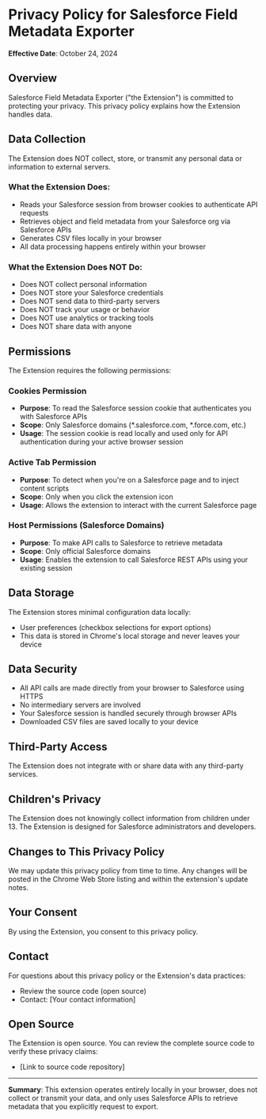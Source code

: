 # Privacy Policy for Salesforce Field Metadata Exporter

**Effective Date**: October 24, 2024

## Overview

Salesforce Field Metadata Exporter ("the Extension") is committed to protecting your privacy. This privacy policy explains how the Extension handles data.

## Data Collection

The Extension does NOT collect, store, or transmit any personal data or information to external servers.

### What the Extension Does:
- Reads your Salesforce session from browser cookies to authenticate API requests
- Retrieves object and field metadata from your Salesforce org via Salesforce APIs
- Generates CSV files locally in your browser
- All data processing happens entirely within your browser

### What the Extension Does NOT Do:
- Does NOT collect personal information
- Does NOT store your Salesforce credentials
- Does NOT send data to third-party servers
- Does NOT track your usage or behavior
- Does NOT use analytics or tracking tools
- Does NOT share data with anyone

## Permissions

The Extension requires the following permissions:

### Cookies Permission
- **Purpose**: To read the Salesforce session cookie that authenticates you with Salesforce APIs
- **Scope**: Only Salesforce domains (*.salesforce.com, *.force.com, etc.)
- **Usage**: The session cookie is read locally and used only for API authentication during your active browser session

### Active Tab Permission
- **Purpose**: To detect when you're on a Salesforce page and to inject content scripts
- **Scope**: Only when you click the extension icon
- **Usage**: Allows the extension to interact with the current Salesforce page

### Host Permissions (Salesforce Domains)
- **Purpose**: To make API calls to Salesforce to retrieve metadata
- **Scope**: Only official Salesforce domains
- **Usage**: Enables the extension to call Salesforce REST APIs using your existing session

## Data Storage

The Extension stores minimal configuration data locally:
- User preferences (checkbox selections for export options)
- This data is stored in Chrome's local storage and never leaves your device

## Data Security

- All API calls are made directly from your browser to Salesforce using HTTPS
- No intermediary servers are involved
- Your Salesforce session is handled securely through browser APIs
- Downloaded CSV files are saved locally to your device

## Third-Party Access

The Extension does not integrate with or share data with any third-party services.

## Children's Privacy

The Extension does not knowingly collect information from children under 13. The Extension is designed for Salesforce administrators and developers.

## Changes to This Privacy Policy

We may update this privacy policy from time to time. Any changes will be posted in the Chrome Web Store listing and within the extension's update notes.

## Your Consent

By using the Extension, you consent to this privacy policy.

## Contact

For questions about this privacy policy or the Extension's data practices:
- Review the source code (open source)
- Contact: [Your contact information]

## Open Source

The Extension is open source. You can review the complete source code to verify these privacy claims:
- [Link to source code repository]

---

**Summary**: This extension operates entirely locally in your browser, does not collect or transmit your data, and only uses Salesforce APIs to retrieve metadata that you explicitly request to export.
